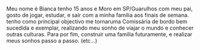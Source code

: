 Meu nome é Bianca tenho 15 anos e Moro em SP/Guarulhos com meu pai, gosto de jogar, estudar, e sair com a minha família aos finais de semana. tenho como principal objectivo me tornaruma Comissária de bordo bem sucedida e exemplar, realizando meu sonho de viajar o mundo e conhecer outras culturas. Para por fim, construir uma família futuramente, e realizar meus sonhos passo a passo.
(etc...) 
